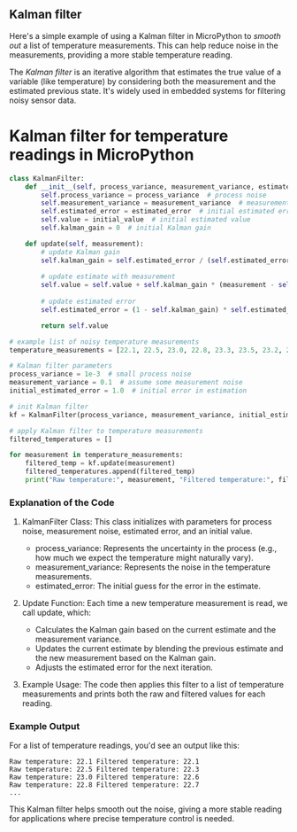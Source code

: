 
## Kalman filter

Here's a simple example of using a Kalman filter in MicroPython to *smooth out* a list of
temperature measurements. This can help reduce noise in the measurements, providing a more
stable temperature reading.

The *Kalman filter* is an iterative algorithm that estimates the true value of a variable
(like temperature) by considering both the measurement and the estimated previous state.
It's widely used in embedded systems for filtering noisy sensor data.


# Kalman filter for temperature readings in MicroPython

```python
class KalmanFilter:
    def __init__(self, process_variance, measurement_variance, estimated_error, initial_value=0):
        self.process_variance = process_variance  # process noise
        self.measurement_variance = measurement_variance  # measurement noise
        self.estimated_error = estimated_error  # initial estimated error
        self.value = initial_value  # initial estimated value
        self.kalman_gain = 0  # initial Kalman gain

    def update(self, measurement):
        # update Kalman gain
        self.kalman_gain = self.estimated_error / (self.estimated_error + self.measurement_variance)
        
        # update estimate with measurement
        self.value = self.value + self.kalman_gain * (measurement - self.value)
        
        # update estimated error
        self.estimated_error = (1 - self.kalman_gain) * self.estimated_error + abs(self.value) * self.process_variance

        return self.value

# example list of noisy temperature measurements
temperature_measurements = [22.1, 22.5, 23.0, 22.8, 23.3, 23.5, 23.2, 23.7, 24.0, 23.9]

# Kalman filter parameters
process_variance = 1e-3  # small process noise
measurement_variance = 0.1  # assume some measurement noise
initial_estimated_error = 1.0  # initial error in estimation

# init Kalman filter
kf = KalmanFilter(process_variance, measurement_variance, initial_estimated_error, initial_value=temperature_measurements[0])

# apply Kalman filter to temperature measurements
filtered_temperatures = []

for measurement in temperature_measurements:
    filtered_temp = kf.update(measurement)
    filtered_temperatures.append(filtered_temp)
    print("Raw temperature:", measurement, "Filtered temperature:", filtered_temp)
```


### Explanation of the Code

1.	KalmanFilter Class: This class initializes with parameters for process noise,
    measurement noise, estimated error, and an initial value.
	- process_variance: Represents the uncertainty in the process (e.g., how much
      we expect the temperature might naturally vary).
	- measurement_variance: Represents the noise in the temperature measurements.
	- estimated_error: The initial guess for the error in the estimate.

2.	Update Function: Each time a new temperature measurement is read, we call update,
    which:
	- Calculates the Kalman gain based on the current estimate and the measurement
      variance.
	- Updates the current estimate by blending the previous estimate and the new
      measurement based on the Kalman gain.
	- Adjusts the estimated error for the next iteration.

3.	Example Usage: The code then applies this filter to a list of temperature
    measurements and prints both the raw and filtered values for each reading.


### Example Output

For a list of temperature readings, you'd see an output like this:

```shell
Raw temperature: 22.1 Filtered temperature: 22.1
Raw temperature: 22.5 Filtered temperature: 22.3
Raw temperature: 23.0 Filtered temperature: 22.6
Raw temperature: 22.8 Filtered temperature: 22.7
...
```

This Kalman filter helps smooth out the noise, giving a more stable reading for
applications where precise temperature control is needed.
